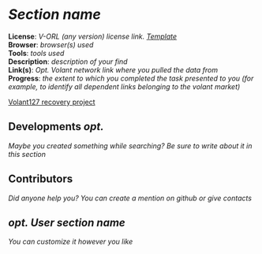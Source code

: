# *Section name*

**License**: *V-ORL (any version) license link. [Template](https://github.com/Joomipoll/Joomipoll/tree/main/volantRecovery-proj/V-ORL)* <br>
**Browser**: *browser(s) used* <br>
**Tools**: *tools used* <br>
**Description**: *description of your find* <br>
**Link(s)**: *Opt. Volant network link where you pulled the data from* <br>
**Progress**: *the extent to which you completed the task presented to you (for example, to identify all dependent links belonging to the volant market)* <br>

[Volant127 recovery project](https://github.com/users/Joomipoll/projects/2)

## Developments *opt.*

*Maybe you created something while searching? Be sure to write about it in this section*

## Contributors

*Did anyone help you? You can create a mention on github or give contacts*

## *opt. User section name*

*You can customize it however you like*

